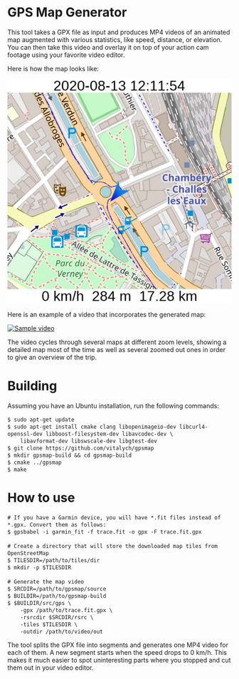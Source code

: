 GPS Map Generator
=================

This tool takes a GPX file as input and produces MP4 videos of an animated map augmented with various statistics,
like speed, distance, or elevation. You can then take this video and overlay it on top of your action cam footage using
your favorite video editor.

Here is how the map looks like:

![Sample map](docs/sample1.png)

Here is an example of a video that incorporates the generated map:

[![Sample video](https://img.youtube.com/vi/WDFWlFc-p50/0.jpg)](https://www.youtube.com/watch?v=WDFWlFc-p50)

The video cycles through several maps at different zoom levels, showing a detailed map most of the time as well as
several zoomed out ones in order to give an overview of the trip.


Building
========

Assuming you have an Ubuntu installation, run the following commands:

    $ sudo apt-get update
    $ sudo apt-get install cmake clang libopenimageio-dev libcurl4-openssl-dev libboost-filesystem-dev libavcodec-dev \
        libavformat-dev libswscale-dev libgtest-dev
    $ git clone https://github.com/vitalych/gpsmap
    $ mkdir gpsmap-build && cd gpsmap-build
    $ cmake ../gpsmap
    $ make


How to use
==========

    # If you have a Garmin device, you will have *.fit files instead of *.gpx. Convert them as follows:
    $ gpsbabel -i garmin_fit -f trace.fit -o gpx -F trace.fit.gpx

    # Create a directory that will store the downloaded map tiles from OpenStreetMap
    $ TILESDIR=/path/to/tiles/dir
    $ mkdir -p $TILESDIR

    # Generate the map video
    $ SRCDIR=/path/to/gpsmap/source
    $ BUILDIR=/path/to/gpsmap-build
    $ $BUILDIR/src/gps \
        -gpx /path/to/trace.fit.gpx \
        -rsrcdir $SRCDIR/rsrc \
        -tiles $TILESDIR \
        -outdir /path/to/video/out

The tool splits the GPX file into segments and generates one MP4 video for each of them. A new segment starts when the
speed drops to 0 km/h. This makes it much easier to spot uninteresting parts where you stopped and cut them out in your
video editor.

